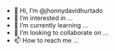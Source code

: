 - 👋 Hi, I’m @jhonnydavidhurtado
- 👀 I’m interested in ...
- 🌱 I’m currently learning ...
- 💞️ I’m looking to collaborate on ...
- 📫 How to reach me ...

<!---
jhonnydavidhurtado/jhonnydavidhurtado is a ✨ special ✨ repository because its `README.md` (this file) appears on your GitHub profile.
You can click the Preview link to take a look at your changes.
--->
